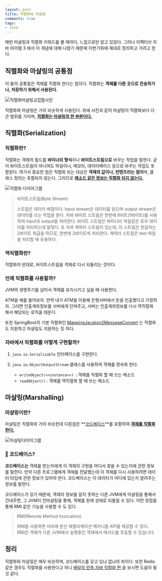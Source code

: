 ```yaml
---
layout: post
title: 직렬화와 마샬링
comments: true 
tags:
- Java
---
```


매번 마샬링과 직렬화 키워드를 볼 때마다, 느낌으로만 알고 있었다. 그러나 이펙티브 자바 아이템 3 에서 이 개념에 대해 나왔기 때문에 이번기회에 제대로 정리하고 가려고 한다.

## 직렬화와 마샬링의 공통점

이 둘의 공통점은 객체를 직렬화 한다는 점이다. 직렬화는 **객체를 다른 곳으로 전송하거나, 저장하기 위해서 사용된다.**

![직렬화마샬링교집합사진]({{site.url}}/images/직렬화마샬링교집합.png)

직렬화와 마샬링은 거의 비슷하게 사용된다. 위에 사진과 같이 마샬링이 직렬화보다 더 큰 범위를 가지며, **<u>직렬화는 마샬링의 한 부분이다.</u>**

## 직렬화(Serialization)

### 직렬화란?

직렬화는 객체의 필드를 **바이너리 형식**이나 **바이트스트림으로** 바꾸는 작업을 말한다. 굳이 바이트스트림이 아니여도 파일이나, 메모리, 데이터베이스 등으로 바꾸는 작업도 포함된다. 여기서 중요한 점은 직렬화 되는 대상은 **객체의 값이나, 컨텐츠라는 점이**며, 클래스 정의는 포함되지 않는다. 그러므로 **<u>메소드 같은 정보는 직렬화 되지 않는다.</u>**

![직렬화 다이어그램]({{site.url}}/images/serializeDia.png)

> 바이트스트림(Byte Stream)
>
> 스트림은 데이터 배열이다. Input stream은 데이터를 읽으며 output stream은 데이터를 쓰는 작업을 한다. 자바 바이트 스트림은 한번에 8비트(1바이트)를 사용하여 input과 output을 처리한다. 바이트 스트림은 바이너리 파일같은 로우 데이터를 처리하는데 알맞다. 또 자바 캐릭터 스트림이 있는데, 이 스트림은 한글자는 2바이트 취급을 하므로, 한번에 2바이트씩 처리한다. 캐릭터 스트림은 text 파일을 처리할 때 유용하다.
> 

### 역직렬화란?

직렬화의 반대로, 바이트스트림을 객체로 다시 되돌리는 것이다.

### 언제 직렬화를 사용할까?

JVM의 생명주기를 넘어서 객체를 유지시키고 싶을 때 사용한다.

ATM을 예를 들어보자. 만약 내가 ATM을 이용해 은행서버에서 돈을 인출했다고 가정하자. 그러면 인출계좌정보를 서버에게 던져주고, 서버는 인출계좌정보를 다시 역직렬화 해서 해당되는 로직을 태운다.

또한 SpringBoot의 기본 직렬화인 [MappingJacskon2MessageConvert](https://docs.spring.io/spring-framework/docs/current/javadoc-api/org/springframework/jms/support/converter/MappingJackson2MessageConverter.html) 는 직렬화도 지원하고 마샬링도 지원하는 듯 하다.

### 자바에서 직렬화를 어떻게 구현할까?

1. `java.io.Serializable` 인터페이스를 구현한다.

2. `java.io.ObjectOutputStream` 클래스를 사용하여 객체를 영속화 한다. 
   - `writeObject(<<instance>>) `:  객체를 직렬화 할 때 쓰는 메소드
   - `readObject()` : 객체를 역직렬화 할 때 쓰는 메소드



## 마샬링(Marshalling)

### 마샬링이란?

마샬링은 직렬화와 거의 비슷한데 다른점은 **<u>코드베이스</u>**를 포함하여 **<u>객체를 직렬화 한다.</u>**

![마샬링다이어그램]({{site.url}}/images/marshallingDia.png)

### 🤔 코드베이스?

**코드베이스는** 객체를 받는이에게 이 객체의 구현을 어디서 찾을 수 있는지에 관한 정보를 말한다. 만약 다른 프로그램에게 객체를 전달했는데 이 객체를 다시 사용하려면 데이터 타입에 관한 정보가 있어야 한다. 코드베이스는 이 데이터가 어디에 있는지 알려주는 정보를 말한다.

코드베이스가 있기 때문에, 객체의 정보를 알지 못하는 다른 JVM에게 마샬링을 통해서 건네주면, 그 JVM이 언마샬링을 통해, 객체를 원래 상태로 되돌릴 수 있다. 이런 장점을 통해 RMI 같은 기능을 사용할 수 도 있다.

> RMI(Remote Method Invocation)
>
> RIM을 사용하면 자바에 분산 애플리케이션 메카니즘 API를 제공할 수 있다. RMI은 객체가 다른 JVM에서 실행중인 객체에서 메서드를 호출할 수 있습니다.



## 정리

직렬화와 마샬링은 매우 비슷하며, 코드베이스를 갖고 있냐 없냐의 차이다. 또한 Redis 같은 경우도 직렬화를 사용한다고 하니 [배달의 민족 자바 직렬화 편 ](https://woowabros.github.io/experience/2017/10/17/java-serialize.html) 을 보시면 도움이 될 것 같다.